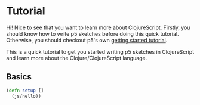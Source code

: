 # Tutorial

Hi! Nice to see that you want to learn more about ClojureScript. Firstly, you
should know how to write p5 sketches before doing this quick tutorial.
Otherwise, you should checkout p5's own [getting started
tutorial](https://p5js.org/get-started/).

This is a quick tutorial to get you started writing p5 sketches in
ClojureScript and learn more about the Clojure/ClojureScript language.

## Basics

```clj
(defn setup []
  (js/hello))
```

